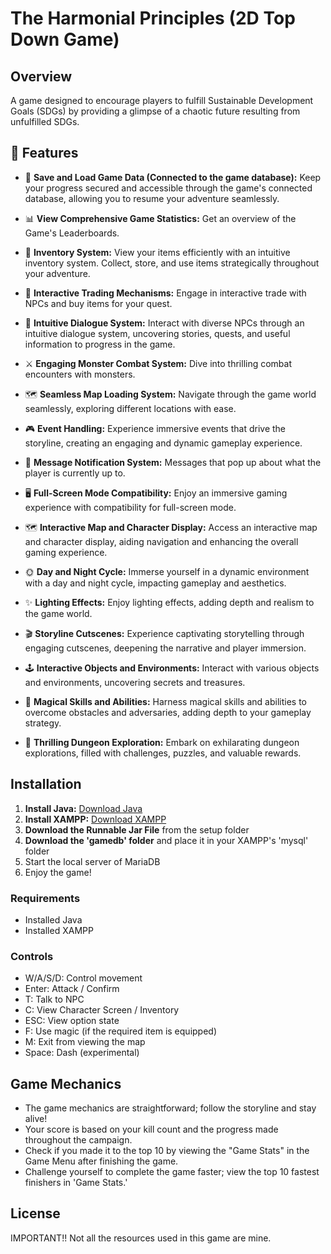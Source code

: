 # The Harmonial Principles (2D Top Down Game)

## Overview
A game designed to encourage players to fulfill Sustainable Development Goals (SDGs) by providing a glimpse of a chaotic future resulting from unfulfilled SDGs.

## 🎯 Features

- 📁 **Save and Load Game Data (Connected to the game database):** Keep your progress secured and accessible through the game's connected database, allowing you to resume your adventure seamlessly.

- 📊 **View Comprehensive Game Statistics:** Get an overview of the Game's Leaderboards.

- 🎒 **Inventory System:** View your items efficiently with an intuitive inventory system. Collect, store, and use items strategically throughout your adventure.

- 💱 **Interactive Trading Mechanisms:** Engage in interactive trade with NPCs and buy items for your quest.

- 💬 **Intuitive Dialogue System:** Interact with diverse NPCs through an intuitive dialogue system, uncovering stories, quests, and useful information to progress in the game.

- ⚔️ **Engaging Monster Combat System:** Dive into thrilling combat encounters with monsters.

- 🗺️ **Seamless Map Loading System:** Navigate through the game world seamlessly, exploring different locations with ease.

- 🎮 **Event Handling:** Experience immersive events that drive the storyline, creating an engaging and dynamic gameplay experience.

- 🔔 **Message Notification System:** Messages that pop up about what the player is currently up to.

- 🖥️ **Full-Screen Mode Compatibility:** Enjoy an immersive gaming experience with compatibility for full-screen mode.

- 🗺️ **Interactive Map and Character Display:** Access an interactive map and character display, aiding navigation and enhancing the overall gaming experience.

- 🌞 **Day and Night Cycle:** Immerse yourself in a dynamic environment with a day and night cycle, impacting gameplay and aesthetics.

- ✨ **Lighting Effects:** Enjoy lighting effects, adding depth and realism to the game world.

- 🎬 **Storyline Cutscenes:** Experience captivating storytelling through engaging cutscenes, deepening the narrative and player immersion.

- 🕹️ **Interactive Objects and Environments:** Interact with various objects and environments, uncovering secrets and treasures.

- 🧙 **Magical Skills and Abilities:** Harness magical skills and abilities to overcome obstacles and adversaries, adding depth to your gameplay strategy.

- 🏰 **Thrilling Dungeon Exploration:** Embark on exhilarating dungeon explorations, filled with challenges, puzzles, and valuable rewards.

## Installation
1. **Install Java:** [Download Java](https://www.jetbrains.com/webstorm/download/)
2. **Install XAMPP:** [Download XAMPP](https://www.apachefriends.org/download.html)
3. **Download the Runnable Jar File** from the setup folder
4. **Download the 'gamedb' folder** and place it in your XAMPP's 'mysql' folder
5. Start the local server of MariaDB
6. Enjoy the game!

### Requirements
- Installed Java
- Installed XAMPP

### Controls
- W/A/S/D: Control movement
- Enter: Attack / Confirm
- T: Talk to NPC
- C: View Character Screen / Inventory
- ESC: View option state
- F: Use magic (if the required item is equipped)
- M: Exit from viewing the map
- Space: Dash (experimental)

## Game Mechanics
- The game mechanics are straightforward; follow the storyline and stay alive!
- Your score is based on your kill count and the progress made throughout the campaign.
- Check if you made it to the top 10 by viewing the "Game Stats" in the Game Menu after finishing the game.
- Challenge yourself to complete the game faster; view the top 10 fastest finishers in 'Game Stats.'

## License
IMPORTANT!! Not all the resources used in this game are mine.

